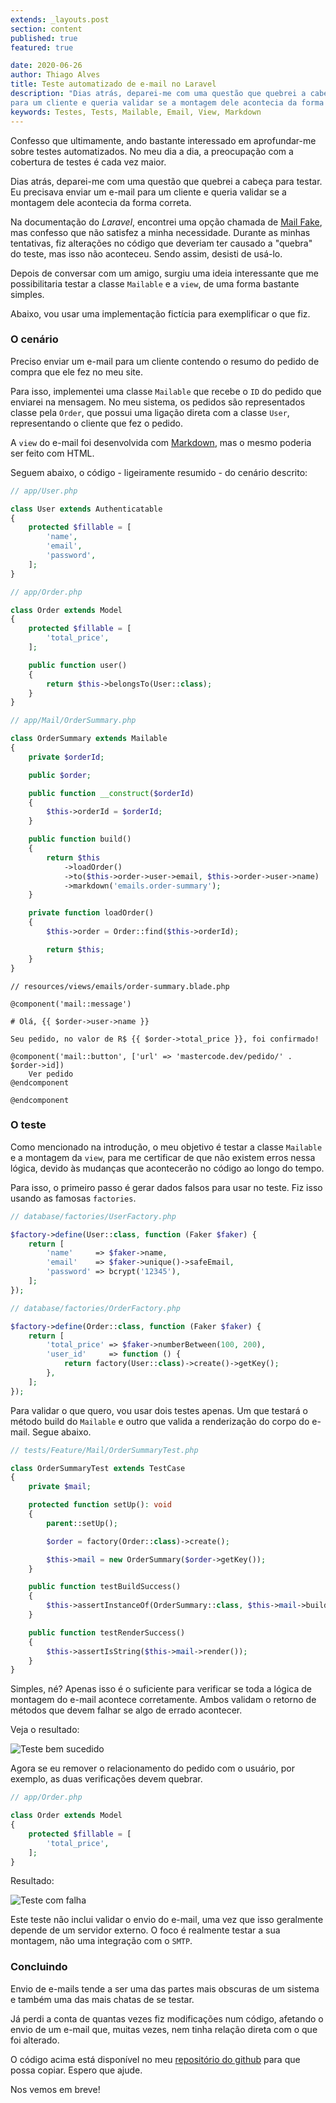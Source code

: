 ```yaml
---
extends: _layouts.post
section: content
published: true
featured: true

date: 2020-06-26
author: Thiago Alves
title: Teste automatizado de e-mail no Laravel
description: "Dias atrás, deparei-me com uma questão que quebrei a cabeça para testar. Eu precisava enviar um e-mail
para um cliente e queria validar se a montagem dele acontecia da forma correta."
keywords: Testes, Tests, Mailable, Email, View, Markdown
---
```


Confesso que ultimamente, ando bastante interessado em aprofundar-me sobre testes automatizados. No meu dia a dia, a
preocupação com a cobertura de testes é cada vez maior.

Dias atrás, deparei-me com uma questão que quebrei a cabeça para testar. Eu precisava enviar um e-mail para um cliente e
queria validar se a montagem dele acontecia da forma correta.

Na documentação do _Laravel_, encontrei uma opção chamada de [Mail Fake](https://laravel.com/docs/mocking#mail-fake),
mas confesso que não satisfez a minha necessidade. Durante as minhas tentativas, fiz alterações no código que deveriam
ter causado a "quebra" do teste, mas isso não aconteceu. Sendo assim, desisti de usá-lo.

Depois de conversar com um amigo, surgiu uma ideia interessante que me possibilitaria testar a classe `Mailable` e
a `view`, de uma forma bastante simples.

Abaixo, vou usar uma implementação fictícia para exemplificar o que fiz.

### O cenário

Preciso enviar um e-mail para um cliente contendo o resumo do pedido de compra que ele fez no meu site.

Para isso, implementei uma classe `Mailable` que recebe o `ID` do pedido que enviarei na mensagem. No meu sistema, os
pedidos são representados classe pela `Order`, que possui uma ligação direta com a classe `User`, representando o
cliente que fez o pedido.

A `view` do e-mail foi desenvolvida com [Markdown](https://en.wikipedia.org/wiki/Markdown), mas o mesmo poderia ser
feito com HTML.

Seguem abaixo, o código - ligeiramente resumido - do cenário descrito:

```php
// app/User.php

class User extends Authenticatable
{
    protected $fillable = [
        'name',
        'email',
        'password',
    ];
}
```

```php
// app/Order.php

class Order extends Model
{
    protected $fillable = [
        'total_price',
    ];

    public function user()
    {
        return $this->belongsTo(User::class);
    }
}
```

```php
// app/Mail/OrderSummary.php

class OrderSummary extends Mailable
{
    private $orderId;

    public $order;

    public function __construct($orderId)
    {
        $this->orderId = $orderId;
    }

    public function build()
    {
        return $this
            ->loadOrder()
            ->to($this->order->user->email, $this->order->user->name)
            ->markdown('emails.order-summary');
    }

    private function loadOrder()
    {
        $this->order = Order::find($this->orderId);

        return $this;
    }
}
```

```blade
// resources/views/emails/order-summary.blade.php

@component('mail::message')

# Olá, {{ $order->user->name }}

Seu pedido, no valor de R$ {{ $order->total_price }}, foi confirmado!

@component('mail::button', ['url' => 'mastercode.dev/pedido/' . $order->id])
    Ver pedido
@endcomponent

@endcomponent
```

### O teste

Como mencionado na introdução, o meu objetivo é testar a classe `Mailable` e a montagem da `view`, para me certificar de
que não existem erros nessa lógica, devido às mudanças que acontecerão no código ao longo do tempo.

Para isso, o primeiro passo é gerar dados falsos para usar no teste. Fiz isso usando as famosas `factories`.

```php
// database/factories/UserFactory.php

$factory->define(User::class, function (Faker $faker) {
    return [
        'name'     => $faker->name,
        'email'    => $faker->unique()->safeEmail,
        'password' => bcrypt('12345'),
    ];
});
```

```php
// database/factories/OrderFactory.php

$factory->define(Order::class, function (Faker $faker) {
    return [
        'total_price' => $faker->numberBetween(100, 200),
        'user_id'     => function () {
            return factory(User::class)->create()->getKey();
        },
    ];
});
```

Para validar o que quero, vou usar dois testes apenas. Um que testará o método build do `Mailable` e outro que valida a
renderização do corpo do e-mail. Segue abaixo.

```php
// tests/Feature/Mail/OrderSummaryTest.php

class OrderSummaryTest extends TestCase
{
    private $mail;

    protected function setUp(): void
    {
        parent::setUp();

        $order = factory(Order::class)->create();

        $this->mail = new OrderSummary($order->getKey());
    }

    public function testBuildSuccess()
    {
        $this->assertInstanceOf(OrderSummary::class, $this->mail->build());
    }

    public function testRenderSuccess()
    {
        $this->assertIsString($this->mail->render());
    }
}
```

Simples, né? Apenas isso é o suficiente para verificar se toda a lógica de montagem do e-mail acontece corretamente.
Ambos validam o retorno de métodos que devem falhar se algo de errado acontecer.

Veja o resultado:

<img src="/assets/images/post-laravel-mailable-tests/success.png" alt="Teste bem sucedido" />

Agora se eu remover o relacionamento do pedido com o usuário, por exemplo, as duas verificações devem quebrar.

```php
// app/Order.php 

class Order extends Model
{
    protected $fillable = [
        'total_price',
    ];
}
```

Resultado:

<img src="/assets/images/post-laravel-mailable-tests/fail.png" alt="Teste com falha" />

Este teste não inclui validar o envio do e-mail, uma vez que isso geralmente depende de um servidor externo. O foco é
realmente testar a sua montagem, não uma integração com o `SMTP`.

### Concluindo

Envio de e-mails tende a ser uma das partes mais obscuras de um sistema e também uma das mais chatas de se testar.

Já perdi a conta de quantas vezes fiz modificações num código, afetando o envio de um e-mail que, muitas vezes, nem
tinha relação direta com o que foi alterado.

O código acima está disponível no meu [repositório do github](https://github.com/thiagomcw/laravel-storage-example) para
que possa copiar. Espero que ajude.

Nos vemos em breve!
